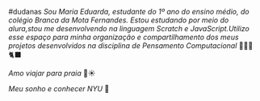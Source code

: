 #dudanas
_Sou Maria Eduarda, estudante do 1º ano do ensino médio, do colégio Branca da Mota Fernandes. Estou estudando por meio do alura,stou me desenvolvendo na linguagem Scratch e JavaScript.Utilizo esse espaço para minha organização e compartilhamento dos meus projetos desenvolvidos na disciplina de Pensamento Computacional_ 💐💗💋🐈‍⬛ 

_Amo viajar para praia_ 🌊☀️

_Meu sonho e conhecer NYU_ 🗽
